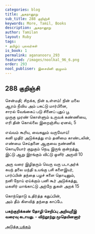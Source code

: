 ```yaml
---
categories: blog
title: அகநானூறு
sub_title: 288 குறிஞ்சி
keywords: More, Tamil, Books
description: அகநானூறு
author: Tamilan
layout: Ruby
tags:
- தமிழ்ப் புலவர்கள்
is_book: 1
permalink: agananooru_293
featured: /images/noolkal_96_6.png
order: 293
nool_publiser: இசையினி குழுமம்
---
```



## 288 குறிஞ்சி

சென்மதி; சிறக்க, நின் உள்ளம்! நின் மலை  
ஆரம் நீவிய அம் பகட்டு மார்பினை,  
சாரல் வேங்கைப் படு சினைப் புதுப் பூ  
முருகு முரண் கொள்ளும் உருவக் கண்ணியை,  
எரி தின் கொல்லை இறைஞ்சிய ஏனல், 5

எவ்வம் கூரிய, வைகலும் வருவோய்!  
கனி முதிர் அடுக்கத்து எம் தனிமை காண்டலின்,  
எண்மை செய்தனை ஆகுவை நண்ணிக்  
கொடியோர் குறுகும் நெடி இருங் குன்றத்து,  
இட்டு ஆறு இரங்கும் விட்டு ஒளிர் அருவி 10

அரு வரை இழிதரும் வெரு வரு படாஅர்க்  
கயந் தலை மந்தி உயங்கு பசி களைஇயர்,  
பார்ப்பின் தந்தை பழச் சுளை தொடினும்,  
நனி நோய் ஏய்க்கும் பனி கூர் அடுக்கத்து,  
மகளிர் மாங்காட்டு அற்றே துகள் அறக் 15

கொந்தொடு உதிர்த்த கதுப்பின்,  
அம் தீம் கிளவித் தந்தை காப்பே.

**பகற்குறிக்கண் தோழி செறிப்பு அறிவுறீஇ  
வரைவு கடாயது. - விற்றூற்று மூதெயினனார்**

[அடுத்த பக்கம்](agananooru_294)
